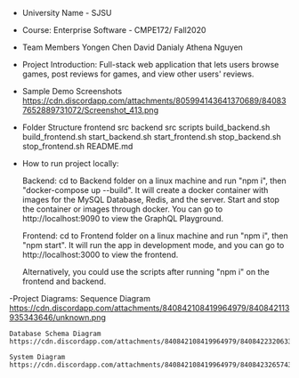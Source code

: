 - University Name - SJSU

- Course: Enterprise Software - CMPE172/ Fall2020

- Team Members
    Yongen Chen
    David Danialy
    Athena Nguyen

- Project Introduction:
    Full-stack web application that lets users browse games, post reviews for games, and view other users' reviews.

- Sample Demo Screenshots
    https://cdn.discordapp.com/attachments/805994143641370689/840837652889731072/Screenshot_413.png

- Folder Structure
    frontend
        src
    backend
        src
    scripts
        build_backend.sh
        build_frontend.sh
        start_backend.sh
        start_frontend.sh
        stop_backend.sh
        stop_frontend.sh
    README.md

- How to run project locally:

    Backend: cd to Backend folder on a linux machine and run "npm i", then "docker-compose up --build". It will create a docker container with images 
    for the MySQL Database, Redis, and the server. Start and stop the container or images through docker. You can go to http://localhost:9090 
    to view the GraphQL Playground.

    Frontend: cd to Frontend folder on a linux machine and run "npm i", then "npm start". It will run the app in development mode, and you can go to 
    http://localhost:3000 to view the frontend.

    Alternatively, you could use the scripts after running "npm i" on the frontend and backend.

-Project Diagrams:
    Sequence Diagram
    https://cdn.discordapp.com/attachments/840842108419964979/840842113935343646/unknown.png

    Database Schema Diagram
    https://cdn.discordapp.com/attachments/840842108419964979/840842232063328276/unknown.png

    System Diagram
    https://cdn.discordapp.com/attachments/840842108419964979/840842326574366741/unknown.png
